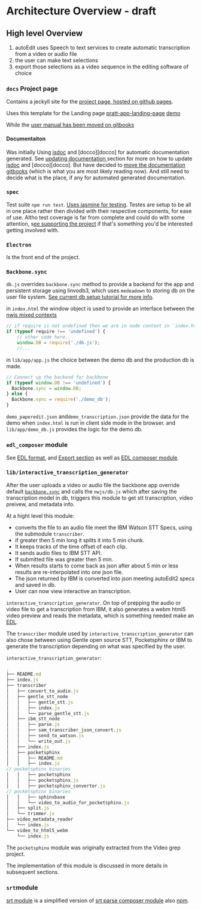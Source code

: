 # Architecture Overview - draft

## High level Overview

1.  autoEdit uses Speech to text services to create automatic transcription from a video or audio file
2.  the user can make text selections
3. export those selections as a video sequence in the editing software of choice

### `docs` Project page

Contains a jeckyll site for the [project page, hosted on github pages](https://opennewslabs.github.io/autoEdit_2/).

Uses this template for the Landing page [pratt-app-landing-page](http://blacktie.co/2013/10/pratt-app-landing-page/) [demo](http://blacktie.co/demo/pratt)

While the [user manual has been moved on gitbooks](https://pietropassarelli.gitbooks.io/autoedit2-user-manual/content)

#### Documentaiton

Was initially Using [jsdoc](http://usejsdoc.org/) and \[docco\]\[docco\] for automatic documentation generated. See [updating documentation ](../appendix/updating-automated-documentation.md)section for more on how to update [jsdoc](http://usejsdoc.org/) and \[docco\]\[docco\]. But have decided to [move the documentation gitbooks](https://pietropassarelli.gitbooks.io/autoedit-2-r-d-documentation-for-developers/content/) \(which is what you are most likely reading now\). And still need to decide what is the place, if any for automated generated documentation.

### `spec`

Test suite `npm run test`. [Uses jasmine for testing](https://jasmine.github.io/). Testes are setup to be all in one place rather then divided with their respective components, for ease of use. Altho test coverage is far from complete and could do with some attention, s[ee supporting the project](support-the-project.md) if that's something you'd be interested getting involved with.

### `Electron`

Is the front end of the project.



###  `Backbone.sync` 

`db.js` overrides `backbone.sync` method to provide a backend for the app and persistent storage using linvodb3, which uses `medeadown` to storing db on the user file system. [See current db setup tutorial for more info](../appendix/current-db-setup.md).

in `index.html` the window object is used to provide an interface between the [nwjs mixed contexts](http://docs.nwjs.io/en/latest/For%20Users/Advanced/JavaScript%20Contexts%20in%20NW.js/#mixed-context-mode)

```javascript
// if require is not undefined then we are in node context in `index.html` , and therefore using 
if (typeof require !== 'undefined') {
    // other code here..
    window.DB = require('./db.js');
    //...
```

in `lib/app/app.js` the choice between the demo db and the production db is made.

```javascript
// Connect up the backend for backbone
if (typeof window.DB !== 'undefined') {
  Backbone.sync = window.DB;
} else {
  Backbone.sync = require('./demo_db');
}
```

`demo_paperedit.json` and`demo_transcription.json` provide the data for the demo when `index.html` is run in client side mode in the browser. and `lib/app/demo_db.js` provides the logic for the demo db.



### `edl_composer` module

See [EDL format](../appendix/edl-format.md), and [Export section](../export/export/) as well as [EDL composer module](https://github.com/OpenNewsLabs/autoEdit_2/tree/master/lib/edl_composer).

### `lib/interactive_transcription_generator`

After the user uploads a video or audio file the backbone app override default [`backbone.sync`](http://backbonejs.org/#Sync) and calls the `nwjs/db.js` which after saving the transcription model in db, triggers this module to get stt transcription, video preivew, and metadata info.

At a hight level this module:

* converts the file to an audio file meet the IBM Watson STT Specs, using the submodule `transcriber`. 
* if greater then 5 min long it splits it into 5 min chunk.
* It keeps tracks of the time offset of each clip. 
* It sends audio files to IBM STT API. 
* If submitted file was greater then 5 min.
* When results starts to come back as json after about 5 min or less results are re-interpolated into one json file. 
* The json returned by IBM is converted into json meeting autoEdit2 specs and saved in db. 
* User can now view interactive an transcription.

`interactive_transcription_generator`. On top of prepping the audio or video file to get a transcription from IBM, it also generates a webm html5 video preview and reads the metadata, which is something needed make an [EDL](https://github.com/pietrop/autoEdit_2_documentation/tree/6a02a8d72f177e127c3fe0b3c3959dbc6f737f13/jsdoc_docs/tutorial-EDL_format.html).

The `transcriber` module used by `interactive_transcription_generator` can also chose between using Gentle open source STT, Pocketsphinx or IBM to generate the transcription depending on what was specified by the user.

`interactive_transcription_generator`:

```javascript
.
├── README.md
├── index.js
├── transcriber
│   ├── convert_to_audio.js
│   ├── gentle_stt_node
│   │   ├── gentle_stt.js
│   │   ├── index.js
│   │   └── parse_gentle_stt.js
│   ├── ibm_stt_node
│   │   ├── parse.js
│   │   ├── sam_transcriber_json_convert.js
│   │   ├── send_to_watson.js
│   │   └── write_out.js
│   ├── index.js
│   ├── pocketsphinx
│   │   ├── README.md
│   │   ├── index.js
// pocketsphinx binaries 
│   │   ├── pocketsphinx
│   │   ├── pocketsphinx.js
│   │   ├── pocketsphinx_converter.js
// pocketsphinx binaries 
│   │   ├── sphinxbase
│   │   └── video_to_audio_for_pocketsphinx.js
│   ├── split.js
│   └── trimmer.js
├── video_metadata_reader
│   └── index.js
└── video_to_html5_webm
    └── index.js
```

The `pocketsphinx` module was originally extracted from the Video grep project.

The implementation of this module is discussed in more details in subsequent sections.

### `srt`module

[srt module](https://github.com/OpenNewsLabs/autoEdit_2/blob/master/lib/srt/index.js) is a simplified version of [srt parse composer module](https://github.com/pietrop/srtParserComposer) also [npm](https://www.npmjs.com/package/srt_parser_composer).



